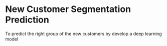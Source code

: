 # New Customer Segmentation Prediction
 To predict the right group of the new customers by develop a deep learning model 
